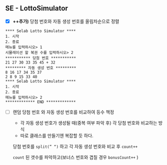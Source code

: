## SE - LottoSimulator

- [x]  **++추가)** 당첨 번호와 자동 생성 번호를 올림차순으로 정렬

```
**** Selab Lotto Simulator ****
1. 시작
2. 종료
메뉴를 입력하시오> 1
시뮬레이션 할 복권 수를 입력하시오> 2
*********** 당첨 번호 ***********
21 27 30 33 35 45 + 32
********* 자동 생성 번호 *********
8 16 17 34 35 37
2 8 9 15 33 40
**** Selab Lotto Simulator ****
1. 시작
2. 종료
메뉴를 입력하시오> 2
************* END *************
```

- [ ]  랜덤 당첨 번호 와 자동 생성 번호를 비교하여 등수 책정
    - 각 자동 생성 번호가 생성될 때(중복 여부 파악 후) 각 당첨 번호와 비교하는 방식
    - 따로 클래스를 만들기엔 복잡할 듯 하다.
    
    당첨 번호를 `split(” “)` 하고 각 자동 생성 번호와 비교 후 `count++`
    
    `count` 된 갯수를 파악하고(보너스 번호와 겹칠 경우 `bonusCount++` )
